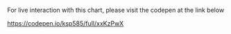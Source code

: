 For live interaction with this chart, please visit the codepen at the link below

https://codepen.io/ksp585/full/xxKzPwX
